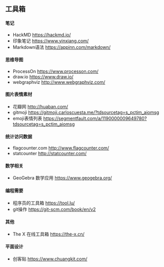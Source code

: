 ## 工具箱  
#### 笔记  
- HackMD <https://hackmd.io/>  
- 印象笔记 <https://www.yinxiang.com/>  
- Markdown语法 <https://appinn.com/markdown/>  
#### 思维导图  
- ProcessOn <https://www.processon.com/>  
- draw.io <https://www.draw.io/>  
- webgraphviz <http://www.webgraphviz.com/>  
#### 图片表情素材  
- 花瓣网 <http://huaban.com/>  
- gitmoji <https://gitmoji.carloscuesta.me/?tdsourcetag=s_pctim_aiomsg>  
- emoji表情列表 <https://segmentfault.com/a/1190000009649780?tdsourcetag=s_pctim_aiomsg>  
#### 统计访问数据  
- flagcounter.com <http://www.flagcounter.com/>  
- statcounter <http://statcounter.com/>  
#### 数学相关  
- GeoGebra 数学应用 <https://www.geogebra.org/>  
#### 编程需要  
- 程序员的工具箱 <https://tool.lu/>  
- git操作 <https://git-scm.com/book/en/v2>  
#### 其他  
- The X 在线工具箱 <https://the-x.cn/>  
#### 平面设计  
- 创客贴 <https://www.chuangkit.com/>  
